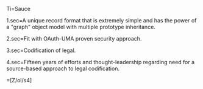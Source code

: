 Ti=Sauce

1.sec=A unique record format that is extremely simple and has the power of a "graph" object model with multiple prototype inheritance.

2.sec=Fit with OAuth-UMA proven security approach.

3.sec=Codification of legal.

4.sec=Fifteen years of efforts and thought-leadership regarding need for a source-based approach to legal codification.
 
=[Z/ol/s4]
